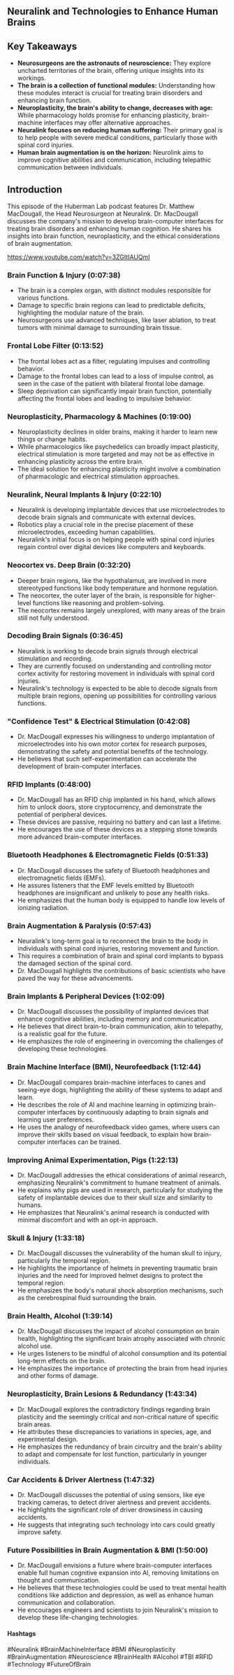 ## Neuralink and Technologies to Enhance Human Brains

## Key Takeaways
- **Neurosurgeons are the astronauts of neuroscience:** They explore uncharted territories of the brain, offering unique insights into its workings.
- **The brain is a collection of functional modules:** Understanding how these modules interact is crucial for treating brain disorders and enhancing brain function.
- **Neuroplasticity, the brain's ability to change, decreases with age:**  While pharmacology holds promise for enhancing plasticity, brain-machine interfaces may offer alternative approaches.
- **Neuralink focuses on reducing human suffering:** Their primary goal is to help people with severe medical conditions, particularly those with spinal cord injuries.
- **Human brain augmentation is on the horizon:**  Neurolink aims to improve cognitive abilities and communication, including telepathic communication between individuals.

## Introduction

This episode of the Huberman Lab podcast features Dr. Matthew MacDougall, the Head Neurosurgeon at Neuralink. Dr. MacDougall discusses the company's mission to develop brain-computer interfaces for treating brain disorders and enhancing human cognition. He shares his insights into brain function, neuroplasticity, and the ethical considerations of brain augmentation. 

https://www.youtube.com/watch?v=3ZGItIAUQmI

### Brain Function & Injury (0:07:38)
- The brain is a complex organ, with distinct modules responsible for various functions.
- Damage to specific brain regions can lead to predictable deficits, highlighting the modular nature of the brain.
- Neurosurgeons use advanced techniques, like laser ablation, to treat tumors with minimal damage to surrounding brain tissue.

### Frontal Lobe Filter (0:13:52)
- The frontal lobes act as a filter, regulating impulses and controlling behavior.
- Damage to the frontal lobes can lead to a loss of impulse control, as seen in the case of the patient with bilateral frontal lobe damage.
- Sleep deprivation can significantly impair brain function, potentially affecting the frontal lobes and leading to impulsive behavior.

### Neuroplasticity, Pharmacology & Machines (0:19:00)
- Neuroplasticity declines in older brains, making it harder to learn new things or change habits.
- While pharmacologics like psychedelics can broadly impact plasticity, electrical stimulation is more targeted and may not be as effective in enhancing plasticity across the entire brain.
- The ideal solution for enhancing plasticity might involve a combination of pharmacologic and electrical stimulation approaches.

### Neuralink, Neural Implants & Injury (0:22:10)
- Neuralink is developing implantable devices that use microelectrodes to decode brain signals and communicate with external devices.
- Robotics play a crucial role in the precise placement of these microelectrodes, exceeding human capabilities.
- Neuralink's initial focus is on helping people with spinal cord injuries regain control over digital devices like computers and keyboards.

### Neocortex vs. Deep Brain (0:32:20)
- Deeper brain regions, like the hypothalamus, are involved in more stereotyped functions like body temperature and hormone regulation.
- The neocortex, the outer layer of the brain, is responsible for higher-level functions like reasoning and problem-solving.
- The neocortex remains largely unexplored, with many areas of the brain still not fully understood.

### Decoding Brain Signals (0:36:45)
- Neuralink is working to decode brain signals through electrical stimulation and recording.
- They are currently focused on understanding and controlling motor cortex activity for restoring movement in individuals with spinal cord injuries.
- Neuralink's technology is expected to be able to decode signals from multiple brain regions, opening up possibilities for controlling various functions.

### "Confidence Test" & Electrical Stimulation (0:42:08)
- Dr. MacDougall expresses his willingness to undergo implantation of microelectrodes into his own motor cortex for research purposes, demonstrating the safety and potential benefits of the technology.
- He believes that such self-experimentation can accelerate the development of brain-computer interfaces.

### RFID Implants (0:48:00)
- Dr. MacDougall has an RFID chip implanted in his hand, which allows him to unlock doors, store cryptocurrency, and demonstrate the potential of peripheral devices.
- These devices are passive, requiring no battery and can last a lifetime.
- He encourages the use of these devices as a stepping stone towards more advanced brain-computer interfaces.

### Bluetooth Headphones & Electromagnetic Fields (0:51:33)
- Dr. MacDougall discusses the safety of Bluetooth headphones and electromagnetic fields (EMFs).
- He assures listeners that the EMF levels emitted by Bluetooth headphones are insignificant and unlikely to pose any health risks.
- He emphasizes that the human body is equipped to handle low levels of ionizing radiation.

### Brain Augmentation & Paralysis (0:57:43)
- Neuralink's long-term goal is to reconnect the brain to the body in individuals with spinal cord injuries, restoring movement and function.
- This requires a combination of brain and spinal cord implants to bypass the damaged section of the spinal cord.
- Dr. MacDougall highlights the contributions of basic scientists who have paved the way for these advancements.

### Brain Implants & Peripheral Devices (1:02:09)
-  Dr. MacDougall discusses the possibility of implanted devices that enhance cognitive abilities, including memory and communication.
- He believes that direct brain-to-brain communication, akin to telepathy, is a realistic goal for the future.
- He emphasizes the role of engineering in overcoming the challenges of developing these technologies.

### Brain Machine Interface (BMI), Neurofeedback (1:12:44)
- Dr. MacDougall compares brain-machine interfaces to canes and seeing-eye dogs, highlighting the ability of these systems to adapt and learn.
- He describes the role of AI and machine learning in optimizing brain-computer interfaces by continuously adapting to brain signals and learning user preferences.
- He uses the analogy of neurofeedback video games, where users can improve their skills based on visual feedback, to explain how brain-computer interfaces can be trained.

### Improving Animal Experimentation, Pigs (1:22:13)
- Dr. MacDougall addresses the ethical considerations of animal research, emphasizing Neuralink's commitment to humane treatment of animals.
- He explains why pigs are used in research, particularly for studying the safety of implantable devices due to their skull size and similarity to humans.
- He emphasizes that Neuralink's animal research is conducted with minimal discomfort and with an opt-in approach.

### Skull & Injury (1:33:18)
- Dr. MacDougall discusses the vulnerability of the human skull to injury, particularly the temporal region.
- He highlights the importance of helmets in preventing traumatic brain injuries and the need for improved helmet designs to protect the temporal region.
- He emphasizes the body's natural shock absorption mechanisms, such as the cerebrospinal fluid surrounding the brain.

### Brain Health, Alcohol (1:39:14)
- Dr. MacDougall discusses the impact of alcohol consumption on brain health, highlighting the significant brain atrophy associated with chronic alcohol use.
- He urges listeners to be mindful of alcohol consumption and its potential long-term effects on the brain.
- He emphasizes the importance of protecting the brain from head injuries and other forms of damage.

### Neuroplasticity, Brain Lesions & Redundancy (1:43:34)
- Dr. MacDougall explores the contradictory findings regarding brain plasticity and the seemingly critical and non-critical nature of specific brain areas.
- He attributes these discrepancies to variations in species, age, and experimental design.
- He emphasizes the redundancy of brain circuitry and the brain's ability to adapt and compensate for lost function, particularly in younger individuals.

### Car Accidents & Driver Alertness (1:47:32)
- Dr. MacDougall discusses the potential of using sensors, like eye tracking cameras, to detect driver alertness and prevent accidents.
- He highlights the significant role of driver drowsiness in causing accidents.
- He suggests that integrating such technology into cars could greatly improve safety.

### Future Possibilities in Brain Augmentation & BMI (1:50:00)
- Dr. MacDougall envisions a future where brain-computer interfaces enable full human cognitive expansion into AI, removing limitations on thought and communication.
- He believes that these technologies could be used to treat mental health conditions like addiction and depression, as well as enhance human communication and collaboration.
- He encourages engineers and scientists to join Neuralink's mission to develop these life-changing technologies.

#### Hashtags
#Neuralink #BrainMachineInterface #BMI #Neuroplasticity #BrainAugmentation #Neuroscience #BrainHealth #Alcohol #TBI #RFID #Technology #FutureOfBrain 
